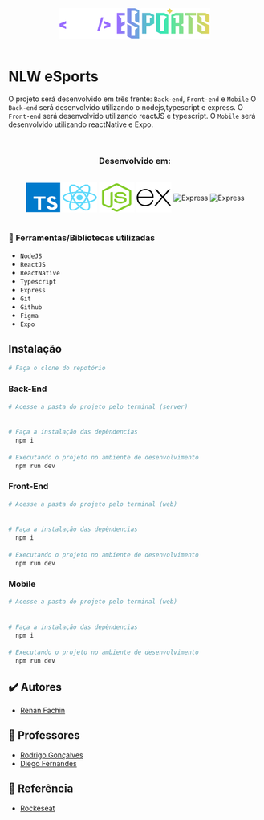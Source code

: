<div align="center" >
  <img alt="Logo Explorer" title="Explorer" src="./assets/nlw-esports-logo.png">
</div>
<br>

# NLW eSports
O projeto será desenvolvido em três frente: `Back-end`, `Front-end` e `Mobile`
O `Back-end` será desenvolvido utilizando o nodejs,typescript e express.
O `Front-end` será desenvolvido utilizando reactJS e typescript.
O `Mobile` será desenvolvido utilizando reactNative e Expo.


<br>
<h3 align="center">Desenvolvido em: </h3>
<br>
<div align="center">
    <img align="center" alt="Typescript" height="60" width="70" src="https://raw.githubusercontent.com/devicons/devicon/master/icons/typescript/typescript-original.svg">
    <img align="center" alt="React" height="60" width="70" src="https://raw.githubusercontent.com/devicons/devicon/master/icons/react/react-original.svg">
    <img align="center" alt="Nodejs" height="60" width="70" src="https://raw.githubusercontent.com/devicons/devicon/master/icons/nodejs/nodejs-plain.svg">
    <img align="center" alt="Express" height="60" width="70" src="https://raw.githubusercontent.com/devicons/devicon/master/icons/express/express-original.svg">
    <img align="center" alt="Express" height="60" width="70" src="https://cdn.jsdelivr.net/gh/devicons/devicon/icons/git/git-original.svg">
    <img align="center" alt="Express" height="60" width="70" src="https://cdn.jsdelivr.net/gh/devicons/devicon/icons/github/github-original.svg">
</div>
<br>

### 📘 Ferramentas/Bibliotecas utilizadas
- `NodeJS`
- `ReactJS`
- `ReactNative`
- `Typescript`
- `Express`
- `Git`
- `Github`
- `Figma`
- `Expo`


## Instalação
```bash
# Faça o clone do repotório
```

### Back-End
```bash
# Acesse a pasta do projeto pelo terminal (server)


# Faça a instalação das depêndencias
  npm i

# Executando o projeto no ambiente de desenvolvimento
  npm run dev
```

### Front-End
```bash
# Acesse a pasta do projeto pelo terminal (web)


# Faça a instalação das depêndencias
  npm i

# Executando o projeto no ambiente de desenvolvimento
  npm run dev
```

### Mobile
```bash
# Acesse a pasta do projeto pelo terminal (web)


# Faça a instalação das depêndencias
  npm i

# Executando o projeto no ambiente de desenvolvimento
  npm run dev
```

## ✔️ Autores

- [Renan Fachin](https://github.com/RenanFachin/)

## 📄 Professores

- [Rodrigo Gonçalves](https://github.com/rodrigorgtic)
- [Diego Fernandes](https://github.com/diego3g)

## 📄 Referência

- [Rockeseat](https://www.rocketseat.com.br/)
